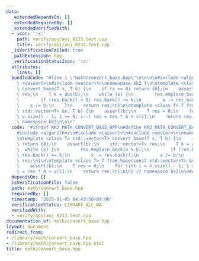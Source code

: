 ```yaml
---
data:
  _extendedDependsOn: []
  _extendedRequiredBy: []
  _extendedVerifiedWith:
  - icon: ':x:'
    path: verify/aoj/aoj_0233.test.cpp
    title: verify/aoj/aoj_0233.test.cpp
  _isVerificationFailed: true
  _pathExtension: hpp
  _verificationStatusIcon: ':x:'
  attributes:
    links: []
  bundledCode: "#line 1 \"math/convert_base.hpp\"\n\n\n\n#include <algorithm>\n#include\
    \ <cassert>\n#include <vector>\n\nnamespace kk2 {\n\ntemplate <class T> std::vector<T>\
    \ convert_base(T x, T b) {\n    if (x == 0) return {0};\n    assert(b);\n    std::vector<T>\
    \ res;\n    T k = abs(b);\n    while (x) {\n        res.emplace_back(x % k);\n\
    \        if (res.back() < 0) res.back() += k;\n        x -= res.back();\n    \
    \    x /= b;\n    }\n    return res;\n}\n\ntemplate <class T> T from_base(const\
    \ std::vector<T> &v, T b) {\n    assert(b);\n    T res = 0;\n    for (int i =\
    \ v.size() - 1; i >= 0; i--) res = res * b + v[i];\n    return res;\n}\n\n} //\
    \ namespace kk2\n\n\n"
  code: "#ifndef KK2_MATH_CONVERT_BASE_HPP\n#define KK2_MATH_CONVERT_BASE_HPP 1\n\n\
    #include <algorithm>\n#include <cassert>\n#include <vector>\n\nnamespace kk2 {\n\
    \ntemplate <class T> std::vector<T> convert_base(T x, T b) {\n    if (x == 0)\
    \ return {0};\n    assert(b);\n    std::vector<T> res;\n    T k = abs(b);\n  \
    \  while (x) {\n        res.emplace_back(x % k);\n        if (res.back() < 0)\
    \ res.back() += k;\n        x -= res.back();\n        x /= b;\n    }\n    return\
    \ res;\n}\n\ntemplate <class T> T from_base(const std::vector<T> &v, T b) {\n\
    \    assert(b);\n    T res = 0;\n    for (int i = v.size() - 1; i >= 0; i--) res\
    \ = res * b + v[i];\n    return res;\n}\n\n} // namespace kk2\n\n#endif // KK2_MATH_CONVERT_BASE_HPP\n"
  dependsOn: []
  isVerificationFile: false
  path: math/convert_base.hpp
  requiredBy: []
  timestamp: '2025-01-05 04:43:56+09:00'
  verificationStatus: LIBRARY_ALL_WA
  verifiedWith:
  - verify/aoj/aoj_0233.test.cpp
documentation_of: math/convert_base.hpp
layout: document
redirect_from:
- /library/math/convert_base.hpp
- /library/math/convert_base.hpp.html
title: math/convert_base.hpp
---
```

